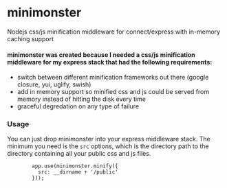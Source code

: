minimonster
===========

Nodejs css/js minification middleware for connect/express with in-memory caching support


#### minimonster was created because I needed a css/js minification middleware for my express stack that had the following requirements:

- switch between different minification frameworks out there (google closure, yui, uglify, swish)
- add in memory support so minified css and js could be served from memory instead of hitting the disk every time
- graceful degredation on any type of failure


### Usage

You can just drop minimonster into your express middleware stack. The minimum you need is the ```src``` options, which is the directory path to the directory containing all your public css and js files.

```
        app.use(minimonster.minify({ 
          src: __dirname + '/public'
        }));
```


